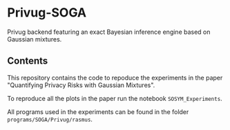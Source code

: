 # Privug-SOGA
Privug backend featuring an exact Bayesian inference engine based on Gaussian mixtures.

## Contents

This repository contains the code to repoduce the experiments in the paper "Quantifying Privacy Risks with Gaussian Mixtures".

To reproduce all the plots in the paper run the notebook `SOSYM_Experiments`.

All programs used in the experiments can be found in the folder `programs/SOGA/Privug/rasmus`. 

<!---## Reproducibilty

- Create and start a new docker container based on the following steps:

docker container create -i -t --name SOGA bistrulli/soga:0.1
docker start SOGA

- then enter the container 

docker attach SOGA

- for reproduing Table 3 issue the following command

cd /root/SOGA/experimemts
python3 reproduce.py

- after executing this command the Table will be saved in /root/SOGA/experimemts/results/Table3.csv with the same structure of the Table 3 of the paper   

## Comparison with PSI

We removed the dependency with proprietary third-party tools to have a self-contained package. To this end, we replicated the PSI experiments via Mathics (https://mathics.org/) instead of Mathematica. However, if one would still like to use Mathematica for computing the PSI formula, the tool and a trial license can be requested on the Mathematica website (https://www.wolfram.com/mathematica/trial/). Once the license has been obtained, it is possible to run Mathematica to compute the symbolic formulas produced by PSI. For replicability SOGA, we save each PSI  formula in the folder "/root/SOGA/experiments/results/psi_formula" so that these can then be executed once a license for the tool has been obtained. -->


